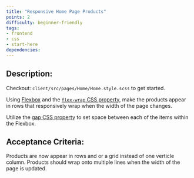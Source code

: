 ```yaml
---
title: "Responsive Home Page Products"
points: 2
difficulty: beginner-friendly
tags: 
- frontend
- css
- start-here
dependencies:
---
```


## Description:

Checkout: `client/src/pages/Home/Home.style.scss` to get started.

Using [Flexbox](https://www.w3schools.com/css/css3_flexbox.asp) and the [`flex-wrap` CSS property](https://developer.mozilla.org/en-US/docs/Web/CSS/flex-wrap), make the products appear in rows that responsively wrap when the width of the page changes.

Utilize the [gap CSS property](https://developer.mozilla.org/en-US/docs/Web/CSS/gap) to set space between each of the items within the Flexbox.

## Acceptance Criteria:

Products are now appear in rows and or a grid instead of one verticle column. Products should wrap onto multiple lines when the width of the page is updated.